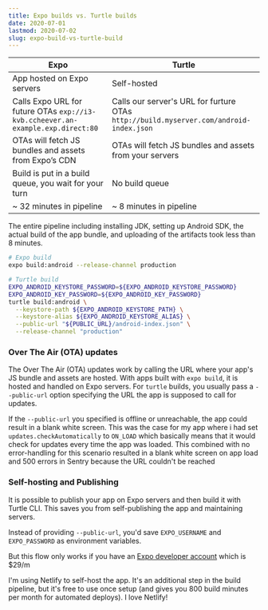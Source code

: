 ```yaml
---
title: Expo builds vs. Turtle builds
date: 2020-07-01
lastmod: 2020-07-02
slug: expo-build-vs-turtle-build
---
```


| Expo                                                                            | Turtle                                                                                 |
| ------------------------------------------------------------------------------- | -------------------------------------------------------------------------------------- |
| App hosted on Expo servers                                                      | Self-hosted                                                                            |
| Calls Expo URL for future OTAs `exp://i3-kvb.ccheever.an-example.exp.direct:80` | Calls our server's URL for furture OTAs `http://build.myserver.com/android-index.json` |
| OTAs will fetch JS bundles and assets from Expo’s CDN                           | OTAs will fetch JS bundles and assets from your servers                                |
| Build is put in a build queue, you wait for your turn                           | No build queue                                                                         |
| ~ 32 minutes in pipeline                                                        | ~ 8 minutes in pipeline                                                                |

The entire pipeline including installing JDK, setting up Android SDK, the actual build of the app bundle, and uploading of the artifacts took less than 8 minutes.

```bash
# Expo build
expo build:android --release-channel production
```

```bash
# Turtle build
EXPO_ANDROID_KEYSTORE_PASSWORD=${EXPO_ANDROID_KEYSTORE_PASSWORD}
EXPO_ANDROID_KEY_PASSWORD=${EXPO_ANDROID_KEY_PASSWORD}
turtle build:android \
  --keystore-path ${EXPO_ANDROID_KEYSTORE_PATH} \
  --keystore-alias ${EXPO_ANDROID_KEYSTORE_ALIAS} \
  --public-url "${PUBLIC_URL}/android-index.json" \
  --release-channel "production"
```

### Over The Air (OTA) updates

The Over The Air (OTA) updates work by calling the URL where your app's JS bundle and assets are hosted. With apps built with `expo build`, it is hosted and handled on Expo servers. For `turtle` builds, you usually pass a `--public-url` option specifying the URL the app is supposed to call for updates.

If the `--public-url` you specified is offline or unreachable, the app could result in a blank white screen. This was the case for my app where i had set `updates.checkAutomatically` to `ON_LOAD` which basically means that it would check for updates every time the app was loaded. This combined with no error-handling for this scenario resulted in a blank white screen on app load and 500 errors in Sentry because the URL couldn't be reached

### Self-hosting and Publishing

It is possible to publish your app on Expo servers and then build it with Turtle CLI. This saves you from self-publishing the app and maintaining servers.

Instead of providing `--public-url`, you'd save `EXPO_USERNAME` and `EXPO_PASSWORD` as environment variables.

But this flow only works if you have an [Expo developer account](https://expo.io/developer-services) which is \$29/m

I'm using Netlify to self-host the app. It's an additional step in the build pipeline, but it's free to use once setup (and gives you 800 build minutes per month for automated deploys). I love Netlify!
